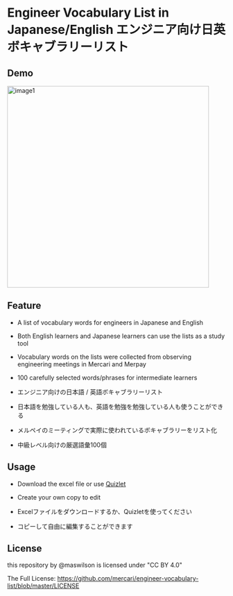 # Engineer Vocabulary List in Japanese/English エンジニア向け日英ボキャブラリーリスト

## Demo

<img width="465" alt="image1" src="https://user-images.githubusercontent.com/2178775/94648364-6225fb00-032d-11eb-9a32-7f142a766908.png">

## Feature

- A list of vocabulary words for engineers in Japanese and English
- Both English learners and Japanese learners can use the lists as a study tool
- Vocabulary words on the lists were collected from observing engineering meetings in Mercari and Merpay
- 100 carefully selected words/phrases for intermediate learners

- エンジニア向けの日本語 / 英語ボキャブラリーリスト
- 日本語を勉強している人も、英語を勉強を勉強している人も使うことができる
- メルペイのミーティングで実際に使われているボキャブラリーをリスト化
- 中級レベル向けの厳選語彙100個

## Usage

- Download the excel file or use [Quizlet](https://quizlet.com/merletlists/folders/engineer-vocabulary-lists/sets)
- Create your own copy to edit

- Excelファイルをダウンロードするか、Quizletを使ってください
- コピーして自由に編集することができます

## License

this repository by @maswilson is licensed under "CC BY 4.0"

The Full License: https://github.com/mercari/engineer-vocabulary-list/blob/master/LICENSE
